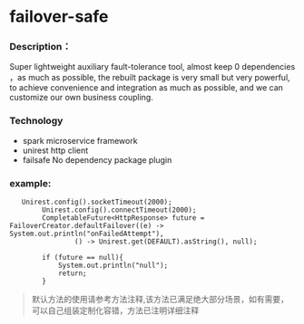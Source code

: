 # failover-safe<br/>
### Description：<br/>

Super lightweight auxiliary fault-tolerance tool, almost keep 0 dependencies ，as much as possible, the rebuilt package is very small but very powerful, to achieve convenience and integration as much as possible, and we can customize our own business coupling.<br/>



### Technology<br/>
- spark microservice framework
- unirest http client
- failsafe No dependency package plugin

### example:<br/>
```
   Unirest.config().socketTimeout(2000);
        Unirest.config().connectTimeout(2000);
        CompletableFuture<HttpResponse> future = FailoverCreator.defaultFailover((e) -> System.out.println("onFailedAttempt"),
                () -> Unirest.get(DEFAULT).asString(), null);

        if (future == null){
            System.out.println("null");
            return;
        }
```
>默认方法的使用请参考方法注释,该方法已满足绝大部分场景，如有需要，可以自己组装定制化容错，方法已注明详细注释